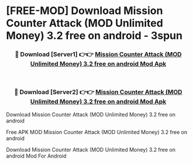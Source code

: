 # [FREE-MOD] Download Mission Counter Attack (MOD Unlimited Money) 3.2 free on android - 3spun


<div align="center">
<h3>🔴 Download [Server1] 👉👉 <a href="https://apk-comot.site?title=Mission_Counter_Attack_(MOD_Unlimited_Money)_3.2_free_on_android">Mission Counter Attack (MOD Unlimited Money) 3.2 free on android Mod Apk</a></h3><br>

<h3>🔴 Download [Server2] 👉👉 <a href="https://apk-comot.site?title=Mission_Counter_Attack_(MOD_Unlimited_Money)_3.2_free_on_android">Mission Counter Attack (MOD Unlimited Money) 3.2 free on android Mod Apk</a></h3>
</div>



Download Mission Counter Attack (MOD Unlimited Money) 3.2 free on android 

Free APK MOD Mission Counter Attack (MOD Unlimited Money) 3.2 free on android 

Download Mission Counter Attack (MOD Unlimited Money) 3.2 free on android Mod For Android
